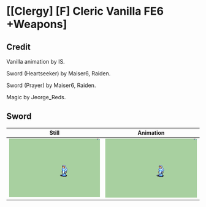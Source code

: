 # [\[Clergy\] \[F\] Cleric Vanilla FE6 +Weapons]

## Credit

Vanilla animation by IS.

Sword (Heartseeker) by Maiser6, Raiden.

Sword (Prayer) by Maiser6, Raiden.

Magic by Jeorge_Reds.
	
## Sword

| Still | Animation |
| :---: | :-------: |
| ![Sword still](./Sword_000.png) | ![Sword animation](./Sword.gif) |
